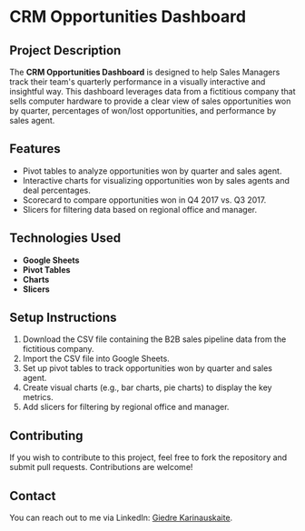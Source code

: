 # CRM Opportunities Dashboard

## Project Description
The **CRM Opportunities Dashboard** is designed to help Sales Managers track their team's quarterly performance in a visually interactive and insightful way. This dashboard leverages data from a fictitious company that sells computer hardware to provide a clear view of sales opportunities won by quarter, percentages of won/lost opportunities, and performance by sales agent.

## Features
- Pivot tables to analyze opportunities won by quarter and sales agent.
- Interactive charts for visualizing opportunities won by sales agents and deal percentages.
- Scorecard to compare opportunities won in Q4 2017 vs. Q3 2017.
- Slicers for filtering data based on regional office and manager.

## Technologies Used
- **Google Sheets**
- **Pivot Tables**
- **Charts**
- **Slicers**

## Setup Instructions
1. Download the CSV file containing the B2B sales pipeline data from the fictitious company.
2. Import the CSV file into Google Sheets.
3. Set up pivot tables to track opportunities won by quarter and sales agent.
4. Create visual charts (e.g., bar charts, pie charts) to display the key metrics.
5. Add slicers for filtering by regional office and manager.

## Contributing
If you wish to contribute to this project, feel free to fork the repository and submit pull requests. Contributions are welcome!

## Contact
You can reach out to me via LinkedIn: [Giedre Karinauskaite](https://www.linkedin.com/in/giedre-karinauskaite-05082782/).

